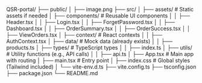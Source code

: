 QSR-portal/
├── public/
│   ├── image.png
├── src/
│   ├── assets/                  # Static assets if needed
│   ├── components/              # Reusable UI components
│   │   ├── Header.tsx
│   │   ├── Login.tsx
│   │   ├── ForgetPassword.tsx
│   │   ├── Dashboard.tsx
│   │   ├── OrderSummary.tsx
│   │   ├── OrderSuccess.tsx
│   │   ├── ViewOrders.tsx
│   ├── context/                 # React contexts
│   │   ├── AuthContext.tsx
│   ├── data/                    # Mock data (already exists)
│   │   ├── products.ts
│   ├── types/                   # TypeScript types
│   │   ├── index.ts
│   ├── utils/                   # Utility functions (e.g., API calls)
│   │   ├── api.ts
│   ├── App.tsx                  # Main app with routing
│   ├── main.tsx                 # Entry point
│   ├── index.css                # Global styles (Tailwind included)
│   └── vite-env.d.ts
├── vite.config.ts
├── tsconfig.json
├── package.json
└── README.md